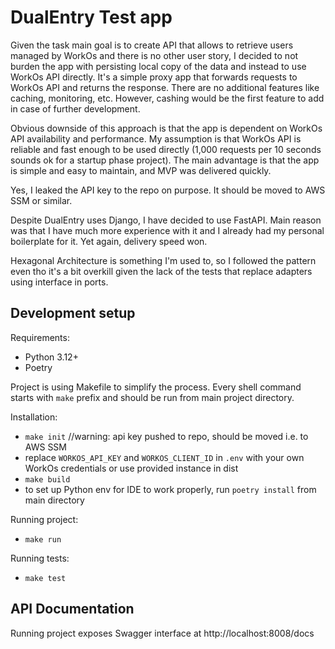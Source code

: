 # DualEntry Test app

Given the task main goal is to create API that allows to retrieve users managed by WorkOs and there is no other user story, 
I decided to not burden the app with persisting local copy of the data and instead to use WorkOs API directly.
It's a simple proxy app that forwards requests to WorkOs API and returns the response. 
There are no additional features like caching, monitoring, etc. However, cashing would be the first feature to add in case of further development.

Obvious downside of this approach is that the app is dependent on WorkOs API availability and performance.
My assumption is that WorkOs API is reliable and fast enough to be used directly (1,000 requests per 10 seconds sounds ok for a startup phase project).
The main advantage is that the app is simple and easy to maintain, and MVP was delivered quickly.

Yes, I leaked the API key to the repo on purpose. It should be moved to AWS SSM or similar.

Despite DualEntry uses Django, I have decided to use FastAPI. Main reason was that I have much more experience with it and I already had my personal boilerplate for it. 
Yet again, delivery speed won. 

Hexagonal Architecture is something I'm used to, so I followed the pattern even tho it's a bit overkill given the lack of the tests that replace adapters using interface in ports. 

## Development setup

Requirements:

-   Python 3.12+
-   Poetry

Project is using Makefile to simplify the process. Every shell command starts with `make` prefix and should be run from main project directory.

Installation:

-   `make init` //warning: api key pushed to repo, should be moved i.e. to AWS SSM 
- replace `WORKOS_API_KEY` and `WORKOS_CLIENT_ID` in `.env` with your own WorkOs credentials or use provided instance in dist 
-   `make build`
-   to set up Python env for IDE to work properly, run `poetry install` from main directory

Running project:

-  `make run`

Running tests:

-   `make test`

## API Documentation

Running project exposes Swagger interface at http://localhost:8008/docs





